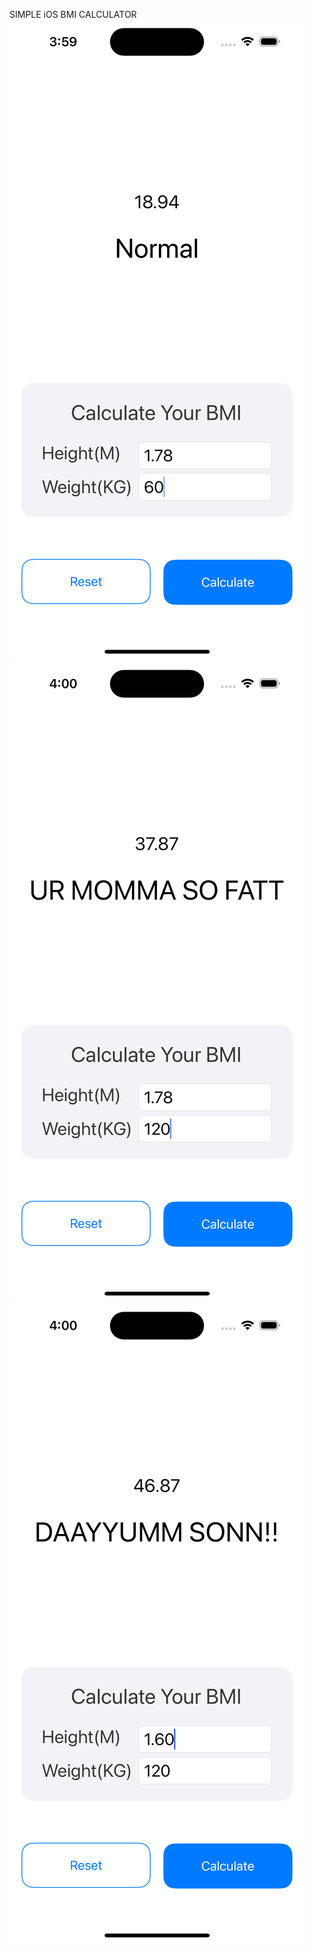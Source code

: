 SIMPLE iOS BMI CALCULATOR
![screenshot](preview/1.png)
![screenshot](preview/2.png)
![screenshot](preview/3.png)
